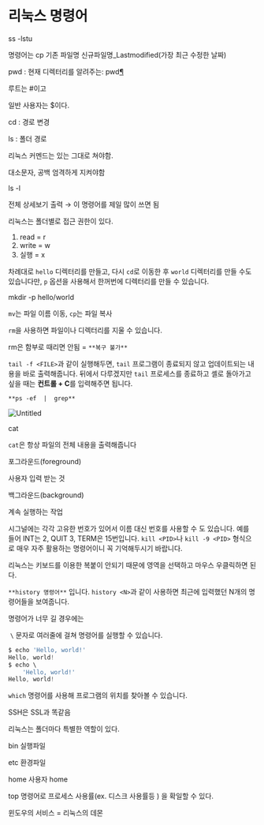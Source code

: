 # 리눅스 명령어

ss -lstu

명령어는 cp 기존 파일명 신규파일명_Lastmodified(가장 최근 수정한 날짜)

pwd : 현재 디렉터리를 알려주는: pwd[¶](http://100.20.209.25:81/redmine/projects/research/wiki/%EB%A6%AC%EB%88%85%EC%8A%A4_%EB%AA%85%EB%A0%B9%EC%96%B4_%EA%B0%84%EB%8B%A8_%EB%B0%B0%EC%9A%B0%EA%B8%B0#2-%ED%98%84%EC%9E%AC-%EB%94%94%EB%A0%89%ED%84%B0%EB%A6%AC%EB%A5%BC-%EC%95%8C%EB%A0%A4%EC%A3%BC%EB%8A%94-pwd)

루트는 #이고 

일반 사용자는 $이다.

cd : 경로 변경 

ls : 폴더 경로

리눅스 커멘드는 있는 그대로 쳐야함.

대소문자, 공백 엄격하게 지켜야함

ls -l 

전체 상세보기 출력 → 이 명령어를 제일 많이 쓰면 됨

리눅스는 폴더별로 접근 권한이 있다.

1. read = r
2. write = w
3. 실행 = x

차례대로 `hello` 디렉터리를 만들고, 다시 `cd`로 이동한 후 `world` 디렉터리를 만들 수도 있습니다만, `p` 옵션을 사용해서 한꺼번에 디렉터리를 만들 수 있습니다.

mkdir -p hello/world

`mv`는 파일 이름 이동, `cp`는 파일 복사

`rm`을 사용하면 파일이나 디렉터리를 지울 수 있습니다.

rm은 함부로 때리면 안됨 = `**복구 불가**`

`tail -f <FILE>`과 같이 실행해두면, `tail` 프로그램이 종료되지 않고 업데이트되는 내용을 바로 출력해줍니다. 뒤에서 다루겠지만 `tail` 프로세스를 종료하고 셸로 돌아가고 싶을 때는 **컨트롤 + C**를 입력해주면 됩니다.

`**ps -ef  |  grep**` 

![Untitled](https://s3-us-west-2.amazonaws.com/secure.notion-static.com/1d3da87a-f775-4fdf-81c1-25f5d743fa37/Untitled.png)

cat

`cat`은 항상 파일의 전체 내용을 출력해줍니다

포그라운드(foreground) 

사용자 입력 받는 것 

백그라운드(background)

계속 실행하는 작업

시그널에는 각각 고유한 번호가 있어서 이름 대신 번호를 사용할 수 도 있습니다. 예를 들어 INT는 2, QUIT 3, TERM은 15번입니다. `kill <PID>`나 `kill -9 <PID>` 형식으로 매우 자주 활용하는 명령어이니 꼭 기억해두시기 바랍니다.

리눅스는 키보드를 이용한 복붙이 안되기 때문에 영역을 선택하고 마우스 우클릭하면 된다.

`**history 명령어**` 입니다. `history <N>`과 같이 사용하면 최근에 입력했던 N개의 명령어들을 보여줍니다.

명령어가 너무 길 경우에는 

 `\` 문자로 여러줄에 걸쳐 명령어를 실행할 수 있습니다.

```jsx
$ echo 'Hello, world!'
Hello, world!
$ echo \
    'Hello, world!'
Hello, world!
```

`which` 명령어를 사용해 프로그램의 위치를 찾아볼 수 있습니다.

SSH은 SSL과 똑같음

리눅스는 폴더마다 특별한 역할이 있다.

bin 실행파일

etc 환경파일 

home 사용자 home 

top 명령어로 프로세스 사용률(ex. 디스크 사용률등 ) 을 확일할 수 있다.

윈도우의 서비스 = 리눅스의 데몬
